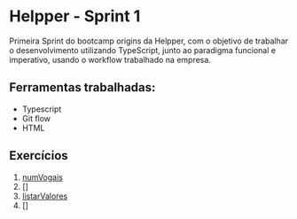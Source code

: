 # Helpper - Sprint 1

Primeira Sprint do bootcamp origins da Helpper, com o objetivo de trabalhar o desenvolvimento utilizando TypeScript, junto ao paradigma funcional e imperativo, usando o workflow trabalhado na empresa.

## Ferramentas trabalhadas:
- Typescript
- Git flow
- HTML

## Exercícios

1. [numVogais](Exercicio-01/README.md)
2. []
3. [listarValores](Exercicio-03/README.md)
4. []
